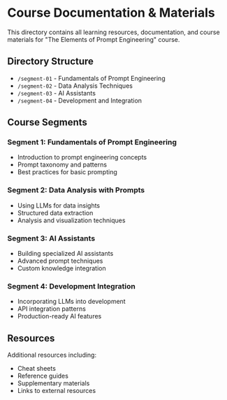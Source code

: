 # Course Documentation & Materials

This directory contains all learning resources, documentation, and course materials for "The Elements of Prompt Engineering" course.

## Directory Structure

- `/segment-01` - Fundamentals of Prompt Engineering
- `/segment-02` - Data Analysis Techniques 
- `/segment-03` - AI Assistants
- `/segment-04` - Development and Integration

## Course Segments

### Segment 1: Fundamentals of Prompt Engineering
- Introduction to prompt engineering concepts
- Prompt taxonomy and patterns
- Best practices for basic prompting

### Segment 2: Data Analysis with Prompts
- Using LLMs for data insights
- Structured data extraction
- Analysis and visualization techniques

### Segment 3: AI Assistants
- Building specialized AI assistants
- Advanced prompt techniques
- Custom knowledge integration

### Segment 4: Development Integration
- Incorporating LLMs into development
- API integration patterns
- Production-ready AI features

## Resources

Additional resources including:
- Cheat sheets
- Reference guides
- Supplementary materials
- Links to external resources 